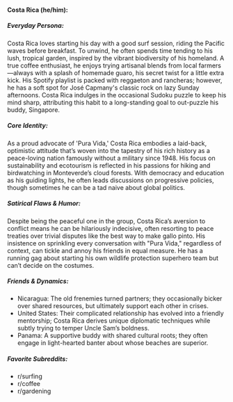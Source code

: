 #### Costa Rica (he/him):

##### Everyday Persona:

Costa Rica loves starting his day with a good surf session, riding the Pacific waves before breakfast. To unwind, he often spends time tending to his lush, tropical garden, inspired by the vibrant biodiversity of his homeland. A true coffee enthusiast, he enjoys trying artisanal blends from local farmers—always with a splash of homemade guaro, his secret twist for a little extra kick. His Spotify playlist is packed with reggaeton and rancheras; however, he has a soft spot for José Capmany's classic rock on lazy Sunday afternoons. Costa Rica indulges in the occasional Sudoku puzzle to keep his mind sharp, attributing this habit to a long-standing goal to out-puzzle his buddy, Singapore.

##### Core Identity:

As a proud advocate of 'Pura Vida,' Costa Rica embodies a laid-back, optimistic attitude that’s woven into the tapestry of his rich history as a peace-loving nation famously without a military since 1948. His focus on sustainability and ecotourism is reflected in his passions for hiking and birdwatching in Monteverde’s cloud forests. With democracy and education as his guiding lights, he often leads discussions on progressive policies, though sometimes he can be a tad naive about global politics.

##### Satirical Flaws & Humor:

Despite being the peaceful one in the group, Costa Rica’s aversion to conflict means he can be hilariously indecisive, often resorting to peace treaties over trivial disputes like the best way to make gallo pinto. His insistence on sprinkling every conversation with "Pura Vida," regardless of context, can tickle and annoy his friends in equal measure. He has a running gag about starting his own wildlife protection superhero team but can’t decide on the costumes.

##### Friends & Dynamics:

- Nicaragua: The old frenemies turned partners; they occasionally bicker over shared resources, but ultimately support each other in crises.
- United States: Their complicated relationship has evolved into a friendly mentorship; Costa Rica derives unique diplomatic techniques while subtly trying to temper Uncle Sam’s boldness.
- Panama: A supportive buddy with shared cultural roots; they often engage in light-hearted banter about whose beaches are superior.

##### Favorite Subreddits:

- r/surfing
- r/coffee
- r/gardening